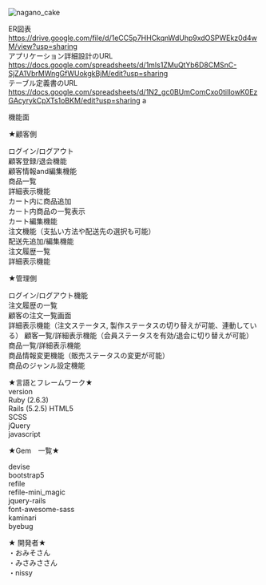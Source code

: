 ![nagano_cake](https://user-images.githubusercontent.com/83994010/138035862-e2d4128c-c620-4dba-a226-1acbf09618f2.jpeg)


ER図表  
https://drive.google.com/file/d/1eCC5p7HHCkqnWdUhp9xdOSPWEkz0d4wM/view?usp=sharing  
アプリケーション詳細設計のURL  
https://docs.google.com/spreadsheets/d/1mIs1ZMuQtYb6D8CMSnC-SjZA1VbrMWngGfWUokgkBjM/edit?usp=sharing  
テーブル定義書のURL  
https://docs.google.com/spreadsheets/d/1N2_gc0BUmComCxo0tiIlowK0EzGAcyrykCpXTs1oBKM/edit?usp=sharing  a

機能面  

★顧客側  

ログイン/ログアウト    
顧客登録/退会機能   
顧客情報and編集機能  
商品一覧  
詳細表示機能  
カート内に商品追加  
カート内商品の一覧表示  
カート編集機能  
注文機能（支払い方法や配送先の選択も可能）  
配送先追加/編集機能  
注文履歴一覧  
詳細表示機能  
  
★管理側  
  
ログイン/ログアウト機能  
注文履歴の一覧  
顧客の注文一覧画面  
詳細表示機能（注文ステータス, 製作ステータスの切り替えが可能、連動している） 
顧客一覧/詳細表示機能（会員ステータスを有効/退会に切り替えが可能）  
商品一覧/詳細表示機能  
商品情報変更機能（販売ステータスの変更が可能）  
商品のジャンル設定機能  
  
  
  
★言語とフレームワーク★  
version  
Ruby (2.6.3)  
Rails (5.2.5) 
HTML5  
SCSS  
jQuery  
javascript  
   
★Gem　一覧★    
    
devise  
bootstrap5  
refile  
refile-mini_magic  
jquery-rails  
font-awesome-sass  
kaminari   
byebug   
  
★ 開発者★  
・おみそさん  
・みさみささん  
・nissy  
